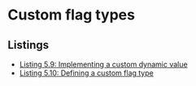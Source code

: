 # Custom flag types

## Listings

- [Listing 5.9: Implementing a custom dynamic value](../../../all-listings/05-structuring-command-line-programs/09-implementing-a-custom-dynamic-value.md)
- [Listing 5.10: Defining a custom flag type](../../../all-listings/05-structuring-command-line-programs/10-defining-a-custom-flag-type.md)
